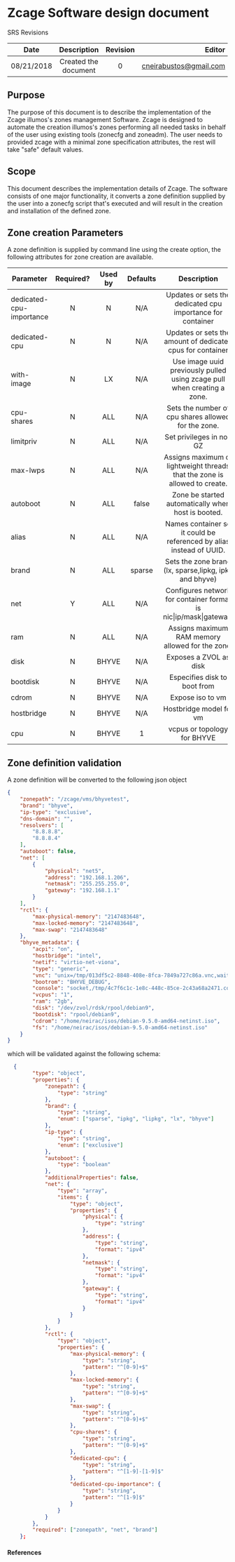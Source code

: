 # Zcage Software design document 


SRS Revisions

| Date       | Description          | Revision | Editor                 |
| ---------- | :------------------: | :------: | ---------------------: |
| 08/21/2018 | Created the document | 0        | cneirabustos@gmail.com |


## **Purpose**

The purpose of this document is to describe the implementation of the Zcage illumos's zones management Software.
Zcage is designed to automate the creation illumos's zones performing all needed tasks in behalf of the user using existing tools (zonecfg and zoneadm). The user needs to provided zcage with a minimal zone specification attributes, the rest will take "safe" default values.

## **Scope**

This document describes the implementation details of Zcage. The software consists of one major functionality, it converts a zone definition supplied by the user into a zonecfg script that's executed and will result in the creation and installation of the defined zone.


## **Zone creation Parameters**

A zone definition is supplied by command line using the create option, the following attributes for zone creation are available.


| Parameter               | Required? | Used by | Defaults | Description                                                                    |
| ----------------------- | :--------:| :---:   | :------: | :-----------------------------------------------------------------------------:|
| dedicated-cpu-importance|  N        |   N     |  N/A     | Updates or sets the dedicated cpu importance for container                     |
| dedicated-cpu           |  N        |   N     |  N/A     | Updates or sets the amount of dedicated cpus for container                     |
| with-image              |  N        |   LX    |  N/A     | Use image uuid previously pulled using zcage pull when creating a zone.        |
| cpu-shares              |  N        |   ALL   |  N/A     | Sets the number of cpu shares allowed for the zone.                            |
| limitpriv               |  N        |   ALL   |  N/A     | Set privileges in non GZ                                                       |
| max-lwps                |  N        |   ALL   |  N/A     | Assigns maximum of lightweight threads that the zone is allowed to create.     | 
| autoboot                |  N        |   ALL   |  false   | Zone be started automatically when host is booted.                             |
| alias                   |  N        |   ALL   |  N/A     | Names container so it could be referenced by alias instead of UUID.            |    
| brand                   |  N        |   ALL   |  sparse  | Sets the zone brand (lx, sparse,lipkg, ipkg and bhyve)                         |
| net                     |  Y        |   ALL   |  N/A     | Configures network for container format is nic\|ip/mask\|gateway.              |
| ram                     |  N        |   ALL   |  N/A     | Assigns maximum RAM memory allowed for the zone.                               |     
| disk                    |  N        |   BHYVE |  N/A     | Exposes a ZVOL as disk                                                         |
| bootdisk                |  N        |   BHYVE |  N/A     | Especifies disk to boot from                                                   |
| cdrom                   |  N        |   BHYVE |  N/A     | Expose iso to vm                                                               |
| hostbridge              |  N        |   BHYVE |  N/A     | Hostbridge model for vm                                                        |
| cpu                     |  N        |   BHYVE |  1       | vcpus or topology for BHYVE                                                    |    


## **Zone definition validation**

A zone definition will be converted to the following json object 

```json
{
    "zonepath": "/zcage/vms/bhyvetest",
    "brand": "bhyve",
    "ip-type": "exclusive",
    "dns-domain": "",
    "resolvers": [
        "8.8.8.8",
        "8.8.8.4"
    ],
    "autoboot": false,
    "net": [
        {
            "physical": "net5",
            "address": "192.168.1.206",
            "netmask": "255.255.255.0",
            "gateway": "192.168.1.1"
        }
    ],
    "rctl": {
        "max-physical-memory": "2147483648",
        "max-locked-memory": "2147483648",
        "max-swap": "2147483648"
    },
    "bhyve_metadata": {
        "acpi": "on",
        "hostbridge": "intel",
        "netif": "virtio-net-viona",
        "type": "generic",
        "vnc": "unix=/tmp/013df5c2-8848-408e-8fca-7849a727c86a.vnc,wait",
        "bootrom": "BHYVE_DEBUG",
        "console": "socket,/tmp/4c7f6c1c-1e8c-448c-85ce-2c43a68a2471.com1",
        "vcpus": "1",
        "ram": "2gb",
        "disk": "/dev/zvol/rdsk/rpool/debian9",
        "bootdisk": "rpool/debian9",
        "cdrom": "/home/neirac/isos/debian-9.5.0-amd64-netinst.iso",
        "fs": "/home/neirac/isos/debian-9.5.0-amd64-netinst.iso"
    }
}

```

which will be validated against the following schema:

```json
  {
        "type": "object",
        "properties": {
            "zonepath": {
                "type": "string"
            },
            "brand": {
                "type": "string",
                "enum": ["sparse", "ipkg", "lipkg", "lx", "bhyve"]
            },
            "ip-type": {
                "type": "string",
                "enum": ["exclusive"]
            },
            "autoboot": {
                "type": "boolean"
            },
            "additionalProperties": false,
            "net": {
                "type": "array",
                "items": {
                    "type": "object",
                    "properties": {
                        "physical": {
                            "type": "string"
                        },
                        "address": {
                            "type": "string",
                            "format": "ipv4"
                        },
                        "netmask": {
                            "type": "string",
                            "format": "ipv4"
                        },
                        "gateway": {
                            "type": "string",
                            "format": "ipv4"
                        }
                    }
                }
            },
            "rctl": {
                "type": "object",
                "properties": {
                    "max-physical-memory": {
                        "type": "string",
                        "pattern": "^[0-9]+$"
                    },
                    "max-locked-memory": {
                        "type": "string",
                        "pattern": "^[0-9]+$"
                    },
                    "max-swap": {
                        "type": "string",
                        "pattern": "^[0-9]+$"
                    },
                    "cpu-shares": {
                        "type": "string",
                        "pattern": "^[0-9]+$"
                    },
                    "dedicated-cpu": {
                        "type": "string",
                        "pattern": "^[1-9]-[1-9]$"
                    },
                    "dedicated-cpu-importance": {
                        "type": "string",
                        "pattern": "^[1-9]$"
                    }
                }
            }
        },
        "required": ["zonepath", "net", "brand"]
    };
```

#### References

